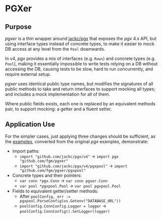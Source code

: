 # PGXer

## Purpose

_pgxer_ is a thin wrapper around [jackc/pgx](https://github.com/jackc/pgx) that
exposes the _pgx_ 4.x API, but using interface types instead of concrete types,
to make it easier to mock DB access at any level from the `Pool` downwards.

In v4, _pgx_ provides a mix of interfaces (e.g. `Rows`) and concrete types
(e.g. `Pool`), making it essentially impossible to write tests relying on a DB
without accessing the DB, causing tests to be slow, hard to run concurrently,
and require external setup.

_pgxer_ uses identical public type names, but modifies the signatures of all
public methods to take and return interfaces to support mocking all types; and
includes a mock implementation for all of them.

Where public fields exists, each one is replaced by an equivalent methods pair,
to support mocking: a getter and a fluent setter.


## Application Use

For the simpler cases, just applying three changes should be sufficient, as the
[examples](examples/), converted from the original _pgx_ examples, demonstrate:

- Import paths:
    - `import "github.com/jackc/pgx/v4"` -> `import pgx "github.com/fgm/pgxer"`
    - `import "github.com/jackc/pgx/v4/pgxpool"` -> `import "github.com/fgm/pgxer/pgxpool"`
- Concrete types and their pointers:
    - `var conn *pgx.Conn` -> `var conn pgxer.Conn`
    - `var pool *pgxpool.Pool` -> `var pool pgxpool.Pool`
- Fields to equivalent getter/setter methods:
    - After `poolConfig, err := pgxpool.ParseConfig(os.Getenv("DATABASE_URL"))`
    - `poolConfig.ConnConfig.Logger = logger` -> `poolConfig.ConnConfig().SetLogger(logger)`
